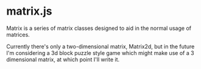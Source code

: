 # matrix.js

Matrix is a series of matrix classes designed to aid in the normal usage of
matrices.

Currently there's only a two-dimensional matrix, Matrix2d, but in the future I'm
considering a 3d block puzzle style game which might make use of a 3 dimensional
matrix, at which point I'll write it.
